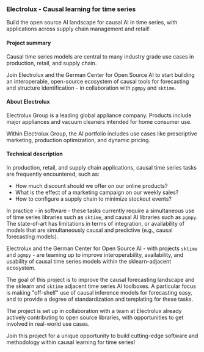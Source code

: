 ### Electrolux - Causal learning for time series

Build the open source AI landscape for causal AI in time series, with applications across supply chain management and retail!

#### Project summary

Causal time series models are central to many industry grade use cases in production, retail, and supply chain.

Join Electrolux and the German Center for Open Source AI to start building an interoperable, open-source ecosystem of causal tools  for forecasting and structure identification - in collaboration with `pgmpy` and `sktime`.

#### About Electrolux

Electrolux Group is a leading global appliance company. Products include major appliances and vacuum cleaners intended for home consumer use.

Within Electrolux Group, the AI portfolio includes use cases like prescriptive marketing, production optimization, and dynamic pricing.

#### Technical description

In production, retail, and supply chain applications, causal time series tasks are frequently encountered, such as:

* How much discount should we offer on our online products?
* What is the effect of a marketing campaign on our weekly sales?
* How to configure a supply chain to minimize stockout events?

In practice - in software - these tasks currently require a simultaneous use of time series libraries such as `sktime`, and causal AI libraries such as `pgmpy`. The state-of-art has limitations in terms of integration, or availability of models that are simultaneously causal and predictive (e.g., causal forecasting models).

Electrolux and the German Center for Open Source AI - with projects `sktime` and `pgmpy` - are teaming up to improve interoperability, availability, and usability of causal time series models within the sklearn-adjacent ecosystem.

The goal of this project is to improve the causal forecasting landscape and the sklearn and `sktime` adjacent time series AI toolboxes. A particular focus is making "off-shelf" use of causal inference models for forecasting easy, and to provide a degree of standardization and templating for these tasks.

The project is set up in collaboration with a team at Electrolux already actively contributing to open source libraries, with opportunities to get involved in real-world use cases.

Join this project for a unique opportunity to build cutting-edge software and methodology within causal learning for time series!
